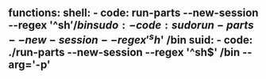 functions:
  shell:
    - code: run-parts --new-session --regex '^sh$' /bin
  sudo:
    - code: sudo run-parts --new-session --regex '^sh$' /bin
  suid:
    - code: ./run-parts --new-session --regex '^sh$' /bin --arg='-p'
---
